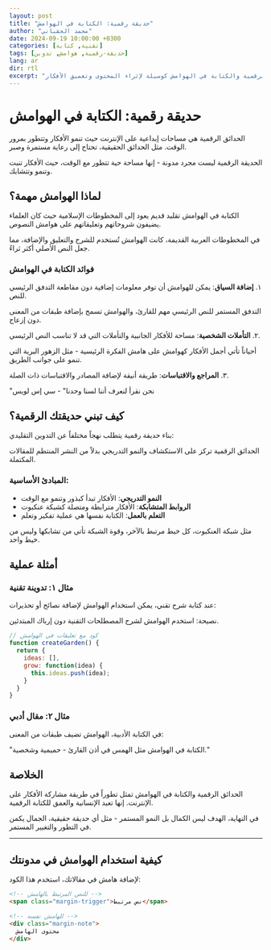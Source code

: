 ```yaml
---
layout: post
title: "حديقة رقمية: الكتابة في الهوامش"
author: "محمد الحقباني"
date: 2024-09-19 10:00:00 +0300
categories: [تقنية, كتابة]
tags: [حديقة-رقمية, هوامش, تدوين]
lang: ar
dir: rtl
excerpt: "استكشاف مفهوم الحدائق الرقمية والكتابة في الهوامش كوسيلة لإثراء المحتوى وتعميق الأفكار."
---
```


# حديقة رقمية: الكتابة في الهوامش

الحدائق الرقمية هي مساحات إبداعية على الإنترنت حيث تنمو الأفكار وتتطور بمرور الوقت. <span class="margin-trigger">مثل الحدائق الحقيقية</span>، تحتاج إلى رعاية مستمرة وصبر.

<div class="margin-note">
الحديقة الرقمية ليست مجرد مدونة - إنها مساحة حية تتطور مع الوقت، حيث الأفكار تنبت وتنمو وتتشابك.
</div>

## لماذا الهوامش مهمة؟

الكتابة في الهوامش تقليد قديم يعود إلى <span class="margin-trigger">المخطوطات الإسلامية</span> حيث كان العلماء يضيفون شروحاتهم وتعليقاتهم على هوامش النصوص.

<div class="margin-note">
في المخطوطات العربية القديمة، كانت الهوامش تُستخدم للشرح والتعليق والإضافة، مما جعل النص الأصلي أكثر ثراءً.
</div>

### فوائد الكتابة في الهوامش

١. **إضافة السياق**: يمكن للهوامش أن توفر معلومات إضافية دون <span class="margin-trigger">مقاطعة التدفق الرئيسي</span> للنص.

<div class="margin-note">
التدفق المستمر للنص الرئيسي مهم للقارئ، والهوامش تسمح بإضافة طبقات من المعنى دون إزعاج.
</div>

٢. **التأملات الشخصية**: مساحة للأفكار الجانبية والتأملات التي قد <span class="margin-trigger">لا تناسب النص الرئيسي</span>.

<div class="margin-note">
أحياناً تأتي أجمل الأفكار كهوامش على هامش الفكرة الرئيسية - مثل الزهور البرية التي تنمو على جوانب الطريق.
</div>

٣. **المراجع والاقتباسات**: طريقة أنيقة لإضافة المصادر والاقتباسات ذات الصلة.

<div class="margin-note">
"نحن نقرأ لنعرف أننا لسنا وحدنا" - سي إس لويس
</div>

## كيف تبني حديقتك الرقمية؟

بناء حديقة رقمية يتطلب <span class="margin-trigger">نهجاً مختلفاً</span> عن التدوين التقليدي:

<div class="margin-note">
الحدائق الرقمية تركز على الاستكشاف والنمو التدريجي بدلاً من النشر المنتظم للمقالات المكتملة.
</div>

### المبادئ الأساسية:

- **النمو التدريجي**: الأفكار تبدأ كبذور وتنمو مع الوقت
- **الروابط المتشابكة**: الأفكار مترابطة ومتصلة <span class="margin-trigger">كشبكة عنكبوت</span>
- **التعلم بالعمل**: الكتابة نفسها هي عملية تفكير وتعلم

<div class="margin-note">
مثل شبكة العنكبوت، كل خيط مرتبط بالآخر، وقوة الشبكة تأتي من تشابكها وليس من خيط واحد.
</div>

## أمثلة عملية

### مثال ١: تدوينة تقنية

عند كتابة شرح تقني، يمكن استخدام الهوامش <span class="margin-trigger">لإضافة نصائح</span> أو تحذيرات:

<div class="margin-note">
نصيحة: استخدم الهوامش لشرح المصطلحات التقنية دون إرباك المبتدئين.
</div>

```javascript
// كود مع تعليقات في الهوامش
function createGarden() {
  return {
    ideas: [],
    grow: function(idea) {
      this.ideas.push(idea);
    }
  }
}
```

### مثال ٢: مقال أدبي

في الكتابة الأدبية، الهوامش تضيف <span class="margin-trigger">طبقات من المعنى</span>:

<div class="margin-note">
"الكتابة في الهوامش مثل الهمس في أذن القارئ - حميمية وشخصية."
</div>

## الخلاصة

الحدائق الرقمية والكتابة في الهوامش تمثل تطوراً في طريقة <span class="margin-trigger">مشاركة الأفكار</span> على الإنترنت. إنها تعيد الإنسانية والعمق للكتابة الرقمية.

<div class="margin-note">
في النهاية، الهدف ليس الكمال بل النمو المستمر - مثل أي حديقة حقيقية، الجمال يكمن في التطور والتغيير المستمر.
</div>

---

## كيفية استخدام الهوامش في مدونتك

لإضافة هامش في مقالاتك، استخدم هذا الكود:

```html
<!-- للنص المرتبط بالهامش -->
<span class="margin-trigger">نص مرتبط</span>

<!-- للهامش نفسه -->
<div class="margin-note">
  محتوى الهامش
</div>
```